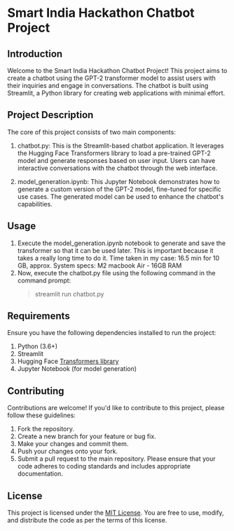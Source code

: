 # Smart India Hackathon Chatbot Project

## Introduction
Welcome to the Smart India Hackathon Chatbot Project! This project aims to create a chatbot using the GPT-2 transformer model to assist users with their inquiries and engage in conversations. The chatbot is built using Streamlit, a Python library for creating web applications with minimal effort.

## Project Description
The core of this project consists of two main components:

1. chatbot.py: This is the Streamlit-based chatbot application. It leverages the Hugging Face Transformers library to load a pre-trained GPT-2 model and generate responses based on user input. Users can have interactive conversations with the chatbot through the web interface.

2. model_generation.ipynb: This Jupyter Notebook demonstrates how to generate a custom version of the GPT-2 model, fine-tuned for specific use cases. The generated model can be used to enhance the chatbot's capabilities.

## Usage
1. Execute the model_generation.ipynb notebook to generate and save the transformer so that it can be used later. This is important because it takes a really long time to do it.
   Time taken in my case: 16.5 min for 10 GB, approx.
   System specs: M2 macbook Air - 16GB RAM
2. Now, execute the chatbot.py file using the following command in the command prompt:
   > streamlit run chatbot.py


## Requirements
Ensure you have the following dependencies installed to run the project:

1. Python (3.6+)
2. Streamlit
3. Hugging Face [Transformers library]( https://huggingface.co/EleutherAI/gpt-neo-1.3B)
4. Jupyter Notebook (for model generation)


## Contributing
Contributions are welcome! If you'd like to contribute to this project, please follow these guidelines:

1. Fork the repository.
2. Create a new branch for your feature or bug fix.
3. Make your changes and commit them.
4. Push your changes onto your fork.
5. Submit a pull request to the main repository.
Please ensure that your code adheres to coding standards and includes appropriate documentation.


## License
This project is licensed under the [MIT License](https://github.com/git/git-scm.com/blob/main/MIT-LICENSE.txt). You are free to use, modify, and distribute the code as per the terms of this license.
